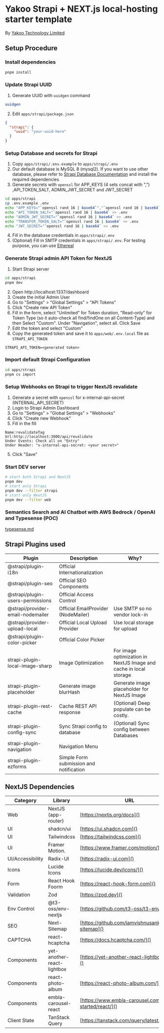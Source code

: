 # Yakoo Strapi + NEXT.js local-hosting starter template

By [Yakoo Technology Limited](https://www.yakoo.com.hk)

## Setup Procedure

### Install dependencies

```bash
pnpm install
```

### Update Strapi UUID

1. Generate UUID with `uuidgen` command

```bash
uuidgen
```

2. Edit `apps/strapi/package.json`

```json
{
  "strapi": {
    "uuid": "your-uuid-here"
  }
}
```

### Setup Database and secrets for Strapi

1. Copy `apps/strapi/.env.example` to `apps/strapi/.env`
2. Our default database is MySQL 8 (mysql2). If you want to use other database, please refer to [Strapi Database Documentation](https://docs.strapi.io/dev-docs/configurations/database)
   and install the required dependencies
3. Generate secrets with `openssl` for APP_KEYS (4 sets concat with ",") ,API_TOKEN_SALT, ADMIN_JWT_SECRET and JWT_SECRET

```bash
cd apps/strapi
cp .env.example .env
echo "APP_KEYS="`openssl rand 16 | base64`","`openssl rand 16 | base64`","`openssl rand 16 | base64`","`openssl rand 16 | base64` >> .env
echo "API_TOKEN_SALT="`openssl rand 16 | base64` >> .env
echo "ADMIN_JWT_SECRET="`openssl rand 16 | base64` >> .env
echo "TRANSFER_TOKEN_SALT="`openssl rand 16 | base64` >> .env
echo "JWT_SECRET="`openssl rand 16 | base64` >> .env
```

4. Fill in the database credentials in `apps/strapi/.env`
5. (Optional) Fill in SMTP credentials in `apps/strapi/.env`. For testing purpose, you can use [Ethereal](https://ethereal.email/)

### Generate Strapi admin API Token for NextJS

1. Start Strapi server

```bash
cd apps/strapi
pnpm dev
```

2. Open http://localhost:1337/dashboard
3. Create the initial Admin User
4. Go to "Settings" > "Global Settings" > "API Tokens"
5. Click "Create new API Token"
6. Fill in the form, select "Unlimited" for Token duration, "Read-only" for Token Type (so it auto-check all find/findOne on all Content-Type) and then Select "Custom". Under "Navigation", select all. Click Save
7. Edit the token and select "Custom"
8. Copy the generated token and save it to `apps/web/.env.local` file as `STRAPI_API_TOKEN`

```env
STRAPI_API_TOKEN=<generated token>
```

### Import default Strapi Configuration

```bash
cd apps/strapi
pnpm cs import
```

### Setup Webhooks on Strapi to trigger NextJS revalidate

1. Generate a secret with `openssl` for x-internal-api-secret (INTERNAL_API_SECRET)
2. Login to Strapi Admin Dashboard
3. Go to "Settings" > "Global Settings" > "Webhooks"
4. Click "Create new Webhook"
5. Fill in the fill

```
Name:revalidateTag
Url:http://localhost:3000/api/revalidate
Under Events: Check all on "Entry"
Under Header: "x-internal-api-secret: <your secret>"
```

5. Click "Save"

### Start DEV server

```bash
# start both Strapi and NextJS
pnpm dev
# start only Strapi
pnpm dev --filter strapi
# start only NextJS
pnpm dev --filter web
```

### Semantics Search and AI Chatbot with AWS Bedrock / OpenAI and Typesense (POC)

[typesense.md](./typesense.md)

## Strapi Plugins used

| Plugin                            | Description                             | Why?                                                              |
| --------------------------------- | --------------------------------------- | ----------------------------------------------------------------- |
| @strapi/plugin-i18n               | Official Internationalization           |                                                                   |
| @strapi/plugin-seo                | Official SEO Components                 |                                                                   |
| @strapi/plugin-users-permissions  | Official Access Control                 |                                                                   |
| @strapi/provider-email-nodemailer | Official EmailProvider (NodeMailer)     | Use SMTP so no vendor lock-in                                     |
| @strapi/provider-upload-local     | Official Local Upload Provider          | Use local storage for upload                                      |
| @strapi/plugin-color-picker       | Official Color Picker                   |                                                                   |
| strapi-plugin-local-image-sharp   | Image Optimization                      | For image optimization in NextJS Image and cache in local storage |
| strapi-plugin-placeholder         | Generate image blurHash                 | Generate image placeholder for NextJS Image                       |
| strapi-plugin-rest-cache          | Cache REST API response                 | (Optional) Deep populate can be costly.                           |
| strapi-plugin-config-sync         | Sync Strapi config to database          | (Optional) Sync config between Databases                          |
| strapi-plugin-navigation          | Navigation Menu                         |                                                                   |
| strapi-plugin-ezforms             | Simple Form submission and notification |                                                                   |

## NextJS Dependencies

| Category         | Library                    | URL                                                   |
| ---------------- | -------------------------- | ----------------------------------------------------- |
| Web              | NextJS (app-router)        | [https://nextjs.org/docs]()                           |
| UI               | shadcn/ui                  | [https://ui.shadcn.com]()                             |
| UI               | Tailwindcss                | [https://tailwindcss.com]()                           |
| UI               | Framer Motion.             | [https://www.framer.com/motion/]()                    |
| UI/Accessibility | Radix-UI                   | [https://radix-ui.com]()                              |
| Icons            | Lucide Icons               | [https://lucide.dev/icons/]()                         |
| Form             | React Hook Foorm           | [https://react-hook-form.com]()                       |
| Validation       | Zod                        | [https://zod.dev]()                                   |
| Env Control      | @t3-oss/env-nextjs         | [https://github.com/t3-oss/t3-env]()                  |
| SEO              | Next-Sitemap               | [https://github.com/iamvishnusankar/next-sitemap]()   |
| CAPTCHA          | react-hcaptcha             | [https://docs.hcaptcha.com/]()                        |
| Components       | yet-another-react-lightbox | [https://yet-another-react-lightbox.com/]()           |
| Components       | react-photo-album          | [https://react-photo-album.com/]()                    |
| Components       | embla-carousel-react       | [https://www.embla-carousel.com/get-started/react/]() |
| Client State     | TanStack Query             | [https://tanstack.com/query/latest/]()                |
